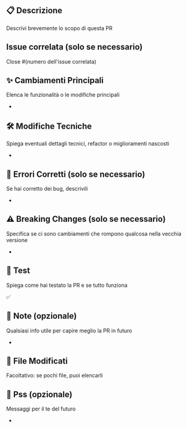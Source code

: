 ## 📋 Descrizione

Descrivi brevemente lo scopo di questa PR

## Issue correlata (solo se necessario)

Close #(numero dell'issue correlata)

## ✨ Cambiamenti Principali

Elenca le funzionalità o le modifiche principali

-

## 🛠️ Modifiche Tecniche

Spiega eventuali dettagli tecnici, refactor o miglioramenti nascosti

-

## 🐛 Errori Corretti (solo se necessario)

Se hai corretto dei bug, descrivili

-

## ⚠️ Breaking Changes (solo se necessario)

Specifica se ci sono cambiamenti che rompono qualcosa nella vecchia versione

-

## 🧪 Test

Spiega come hai testato la PR e se tutto funziona

✅

## 📝 Note (opzionale)

Qualsiasi info utile per capire meglio la PR in futuro

-

## 🔗 File Modificati

Facoltativo: se pochi file, puoi elencarli

## 🐾 Pss (opzionale)

Messaggi per il te del futuro

-
